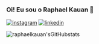 ### Oi! Eu sou o Raphael Kauan 🎯

[![instagram](https://img.shields.io/badge/Instagram-E4405F?style=for-the-badge&logo=instagram&logoColor=white)](https://www.instagram.com/fantecellerapha/)
[![linkedin](https://img.shields.io/badge/LinkedIn-0077B5?style=for-the-badge&logo=linkedin&logoColor=white)](https://www.linkedin.com/in/raphael-kauan-a62138251/)

![raphaelkauan'sGitHubstats](https://github-readme-stats.vercel.app/api?username=raphaelkauan&show_icons=true&theme=tokyonight)
